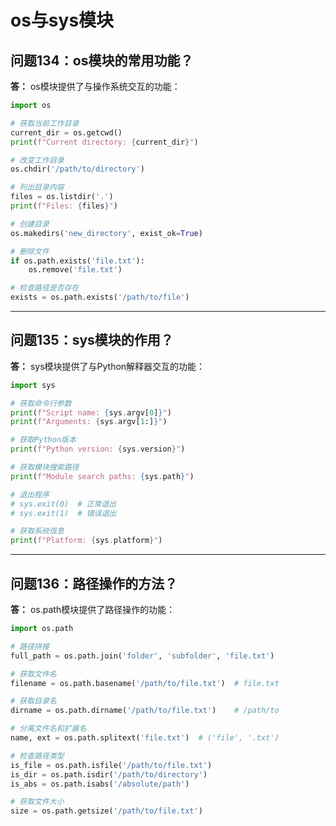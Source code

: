 # os与sys模块

## 问题134：os模块的常用功能？

**答：**
os模块提供了与操作系统交互的功能：

```python
import os

# 获取当前工作目录
current_dir = os.getcwd()
print(f"Current directory: {current_dir}")

# 改变工作目录
os.chdir('/path/to/directory')

# 列出目录内容
files = os.listdir('.')
print(f"Files: {files}")

# 创建目录
os.makedirs('new_directory', exist_ok=True)

# 删除文件
if os.path.exists('file.txt'):
    os.remove('file.txt')

# 检查路径是否存在
exists = os.path.exists('/path/to/file')
```

---

## 问题135：sys模块的作用？

**答：**
sys模块提供了与Python解释器交互的功能：

```python
import sys

# 获取命令行参数
print(f"Script name: {sys.argv[0]}")
print(f"Arguments: {sys.argv[1:]}")

# 获取Python版本
print(f"Python version: {sys.version}")

# 获取模块搜索路径
print(f"Module search paths: {sys.path}")

# 退出程序
# sys.exit(0)  # 正常退出
# sys.exit(1)  # 错误退出

# 获取系统信息
print(f"Platform: {sys.platform}")
```

---

## 问题136：路径操作的方法？

**答：**
os.path模块提供了路径操作的功能：

```python
import os.path

# 路径拼接
full_path = os.path.join('folder', 'subfolder', 'file.txt')

# 获取文件名
filename = os.path.basename('/path/to/file.txt')  # file.txt

# 获取目录名
dirname = os.path.dirname('/path/to/file.txt')    # /path/to

# 分离文件名和扩展名
name, ext = os.path.splitext('file.txt')  # ('file', '.txt')

# 检查路径类型
is_file = os.path.isfile('/path/to/file.txt')
is_dir = os.path.isdir('/path/to/directory')
is_abs = os.path.isabs('/absolute/path')

# 获取文件大小
size = os.path.getsize('/path/to/file.txt')
```
